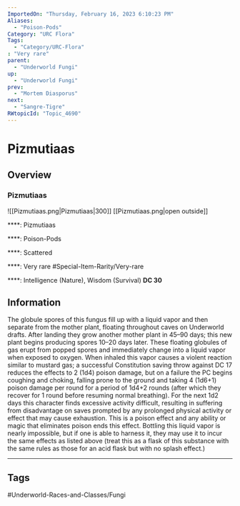 ```yaml
---
ImportedOn: "Thursday, February 16, 2023 6:10:23 PM"
Aliases:
  - "Poison-Pods"
Category: "URC Flora"
Tags:
  - "Category/URC-Flora"
: "Very rare"
parent:
  - "Underworld Fungi"
up:
  - "Underworld Fungi"
prev:
  - "Mortem Diasporus"
next:
  - "Sangre-Tigre"
RWtopicId: "Topic_4690"
---
```

# Pizmutiaas
## Overview
### Pizmutiaas
![[Pizmutiaas.png|Pizmutiaas|300]]
[[Pizmutiaas.png|open outside]]

****: Pizmutiaas

****: Poison-Pods

****: Scattered

****: Very rare
#Special-Item-Rarity/Very-rare

****: Intelligence (Nature), Wisdom (Survival) **DC 30**

## Information
The globule spores of this fungus fill up with a liquid vapor and then separate from the mother plant, floating throughout caves on Underworld drafts. After landing they grow another mother plant in 45–90 days; this new plant begins producing spores 10–20 days later. These floating globules of gas erupt from popped spores and immediately change into a liquid vapor when exposed to oxygen. When inhaled this vapor causes a violent reaction similar to mustard gas; a successful Constitution saving throw against DC 17 reduces the effects to 2 (1d4) poison damage, but on a failure the PC begins coughing and choking, falling prone to the ground and taking 4 (1d6+1) poison damage per round for a period of 1d4+2 rounds (after which they recover for 1 round before resuming normal breathing). For the next 1d2 days this character finds excessive activity difficult, resulting in suffering from disadvantage on saves prompted by any prolonged physical activity or effect that may cause exhaustion. This is a poison effect and any ability or magic that eliminates poison ends this effect. Bottling this liquid vapor is nearly impossible, but if one is able to harness it, they may use it to incur the same effects as listed above (treat this as a flask of this substance with the same rules as those for an acid flask but with no splash effect.)


---
## Tags
#Underworld-Races-and-Classes/Fungi


